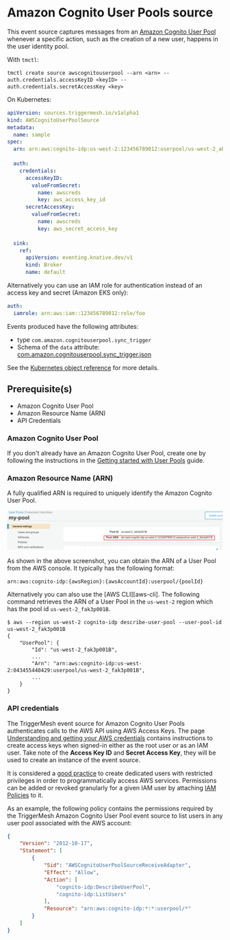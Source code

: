 # Amazon Cognito User Pools source

This event source captures messages from an [Amazon Cognito User Pool][cup-docs] whenever a specific action, such as the
creation of a new user, happens in the user identity pool.

With `tmctl`:

```
tmctl create source awscognitouserpool --arn <arn> --auth.credentials.accessKeyID <keyID> --auth.credentials.secretAccessKey <key>
```

On Kubernetes:

```yaml
apiVersion: sources.triggermesh.io/v1alpha1
kind: AWSCognitoUserPoolSource
metadata:
  name: sample
spec:
  arn: arn:aws:cognito-idp:us-west-2:123456789012:userpool/us-west-2_abcdefghi

  auth:
    credentials:
      accessKeyID:
        valueFromSecret:
          name: awscreds
          key: aws_access_key_id
      secretAccessKey:
        valueFromSecret:
          name: awscreds
          key: aws_secret_access_key

  sink:
    ref:
      apiVersion: eventing.knative.dev/v1
      kind: Broker
      name: default
```

Alternatively you can use an IAM role for authentication instead of an access key and secret (Amazon EKS only):

```yaml
auth:
  iamrole: arn:aws:iam::123456789012:role/foo
```

Events produced have the following attributes:

* type `com.amazon.cognitouserpool.sync_trigger`
* Schema of the `data` attribute: [com.amazon.cognitouserpool.sync_trigger.json](https://raw.githubusercontent.com/triggermesh/triggermesh/main/schemas/com.amazon.cognitouserpool.sync_trigger.json)

See the [Kubernetes object reference](../../reference/sources/#sources.triggermesh.io/v1alpha1.AWSCognitoUserPoolSource) for more details.

## Prerequisite(s)

- Amazon Cognito User Pool
- Amazon Resource Name (ARN)
- API Credentials

### Amazon Cognito User Pool

If you don't already have an Amazon Cognito User Pool, create one by following the instructions in the [Getting started
with User Pools][cup-getting-started] guide.

### Amazon Resource Name (ARN)

A fully qualified ARN is required to uniquely identify the Amazon Cognito User Pool.

![User Pool ARN](../assets/images/awscognitouserpool-source/userpool-arn.png)

As shown in the above screenshot, you can obtain the ARN of a User Pool from the AWS console. It typically has the
following format:

```
arn:aws:cognito-idp:{awsRegion}:{awsAccountId}:userpool/{poolId}
```

Alternatively you can also use the [AWS CLI][aws-cli]. The following command retrieves the ARN of a User Pool in the
`us-west-2` region which has the pool id `us-west-2_fak3p001B`.

```console
$ aws --region us-west-2 cognito-idp describe-user-pool --user-pool-id us-west-2_fak3p001B
{
    "UserPool": {
        "Id": "us-west-2_fak3p001B",
        ...
        "Arn": "arn:aws:cognito-idp:us-west-2:043455440429:userpool/us-west-2_fak3p001B",
        ...
    }
}
```

### API credentials

The TriggerMesh event source for Amazon Cognito User Pools authenticates calls to the AWS API using AWS Access Keys. The
page [Understanding and getting your AWS credentials][accesskey] contains instructions to create access keys when
signed-in either as the root user or as an IAM user. Take note of the **Access Key ID** and **Secret Access Key**, they
will be used to create an instance of the event source.

It is considered a [good practice][iam-bestpractices] to create dedicated users with restricted privileges in order to
programmatically access AWS services. Permissions can be added or revoked granularly for a given IAM user by attaching
[IAM Policies][iam-policies] to it.

As an example, the following policy contains the permissions required by the TriggerMesh Amazon Cognito User Pool event
source to list users in any user pool associated with the AWS account:

```json
{
    "Version": "2012-10-17",
    "Statement": [
        {
            "Sid": "AWSCognitoUserPoolSourceReceiveAdapter",
            "Effect": "Allow",
            "Action": [
                "cognito-idp:DescribeUserPool",
                "cognito-idp:ListUsers"
            ],
            "Resource": "arn:aws:cognito-idp:*:*:userpool/*"
        }
    ]
}
```

[cup-docs]: https://docs.aws.amazon.com/cognito/latest/developerguide/cognito-user-identity-pools.html
[cup-getting-started]: https://docs.aws.amazon.com/cognito/latest/developerguide/getting-started-with-cognito-user-pools.html
[accesskey]: https://docs.aws.amazon.com/general/latest/gr/aws-sec-cred-types.html#access-keys-and-secret-access-keys
[iam-bestpractices]: https://docs.aws.amazon.com/general/latest/gr/aws-access-keys-best-practices.html#iam-user-access-keys
[iam-policies]: https://docs.aws.amazon.com/IAM/latest/UserGuide/access_policies.html
[arn]: https://docs.aws.amazon.com/IAM/latest/UserGuide/list_amazoncognitouserpools.html
[tm-secret]: ../secrets.md
